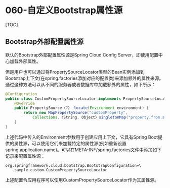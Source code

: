 # 060-自定义Bootstrap属性源

[TOC]

## Bootstrap外部配置属性源

默认的Bootstrap外部配置属性源是Spring Cloud Config Server，即使用配置中心加载外部属性。

但是用户也可以通过将PropertySourceLocator类型的Bean实例添加到Bootstrap上下文(在spring.factories添加对应的配置类)来添加额外的属性来源。通过这种方法可以从不同的服务器或者数据库中加载额外的属性，如下所示：

```java
@Configuration
public class CustomPropertySourceLocator implements PropertySourceLocator {
    @Override
    public PropertySource〈?〉 locate(Environment environment) {
        return new MapPropertySource("customProperty",
            Collections.〈String, Object〉singletonMap("property.from.sample.custom.source", "worked as intended"));
    }
}
```

上述代码中传入的Environment参数用于创建应用上下文，它具有Spring Boot提供的属性源，可以使用它们来加载特定的属性源(例如重新设置spring.application.name)。可以在META-INF/spring.factories文件中添加如下记录来配置属性源：

```properties
org.springframework.cloud.bootstrap.BootstrapConfiguration=\
    sample.custom.CustomPropertySourceLocator
```

上述配置令应用程序可以使用CustomPropertySourceLocator作为其属性源。

